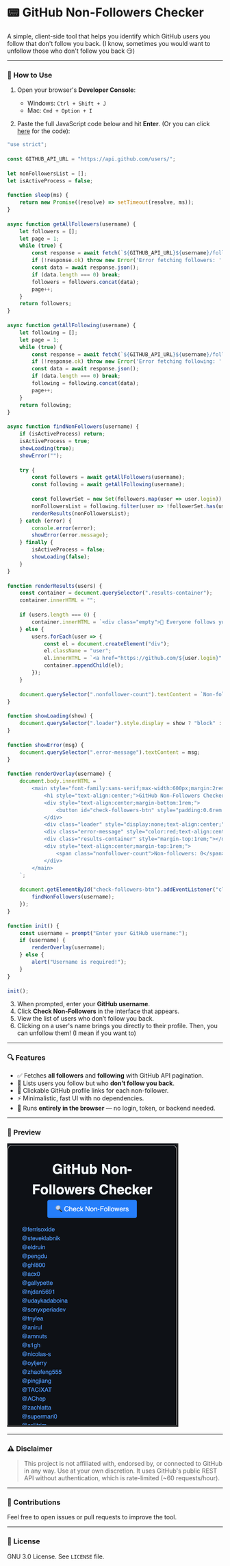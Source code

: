 # 📟 GitHub Non-Followers Checker

A simple, client-side tool that helps you identify which GitHub users you follow that don't follow you back. (I know, sometimes you would want to unfollow those who don't follow you back 😏)

---

### 🚀 How to Use

1. Open your browser's **Developer Console**:

   * Windows: `Ctrl + Shift + J`
   * Mac: `Cmd + Option + I`

2. Paste the full JavaScript code below and hit **Enter**. (Or you can click [here](checker.js) for the code):
``` javascript
"use strict";

const GITHUB_API_URL = "https://api.github.com/users/";

let nonFollowersList = [];
let isActiveProcess = false;

function sleep(ms) {
    return new Promise((resolve) => setTimeout(resolve, ms));
}

async function getAllFollowers(username) {
    let followers = [];
    let page = 1;
    while (true) {
        const response = await fetch(`${GITHUB_API_URL}${username}/followers?per_page=100&page=${page}`);
        if (!response.ok) throw new Error('Error fetching followers: ' + response.statusText);
        const data = await response.json();
        if (data.length === 0) break;
        followers = followers.concat(data);
        page++;
    }
    return followers;
}

async function getAllFollowing(username) {
    let following = [];
    let page = 1;
    while (true) {
        const response = await fetch(`${GITHUB_API_URL}${username}/following?per_page=100&page=${page}`);
        if (!response.ok) throw new Error('Error fetching following: ' + response.statusText);
        const data = await response.json();
        if (data.length === 0) break;
        following = following.concat(data);
        page++;
    }
    return following;
}

async function findNonFollowers(username) {
    if (isActiveProcess) return;
    isActiveProcess = true;
    showLoading(true);
    showError("");

    try {
        const followers = await getAllFollowers(username);
        const following = await getAllFollowing(username);

        const followerSet = new Set(followers.map(user => user.login));
        nonFollowersList = following.filter(user => !followerSet.has(user.login));
        renderResults(nonFollowersList);
    } catch (error) {
        console.error(error);
        showError(error.message);
    } finally {
        isActiveProcess = false;
        showLoading(false);
    }
}

function renderResults(users) {
    const container = document.querySelector(".results-container");
    container.innerHTML = "";

    if (users.length === 0) {
        container.innerHTML = `<div class="empty">🎉 Everyone follows you back!</div>`;
    } else {
        users.forEach(user => {
            const el = document.createElement("div");
            el.className = "user";
            el.innerHTML = `<a href="https://github.com/${user.login}" target="_blank">@${user.login}</a>`;
            container.appendChild(el);
        });
    }

    document.querySelector(".nonfollower-count").textContent = `Non-followers: ${users.length}`;
}

function showLoading(show) {
    document.querySelector(".loader").style.display = show ? "block" : "none";
}

function showError(msg) {
    document.querySelector(".error-message").textContent = msg;
}

function renderOverlay(username) {
    document.body.innerHTML = `
        <main style="font-family:sans-serif;max-width:600px;margin:2rem auto;padding:2rem;border:1px solid #ccc;border-radius:10px;">
            <h1 style="text-align:center;">GitHub Non-Followers Checker</h1>
            <div style="text-align:center;margin-bottom:1rem;">
                <button id="check-followers-btn" style="padding:0.6rem 1.2rem;font-size:1rem;border:none;border-radius:5px;background:#007bff;color:white;cursor:pointer;">🔍 Check Non-Followers</button>
            </div>
            <div class="loader" style="display:none;text-align:center;">Loading...</div>
            <div class="error-message" style="color:red;text-align:center;"></div>
            <div class="results-container" style="margin-top:1rem;"></div>
            <div style="text-align:center;margin-top:1rem;">
                <span class="nonfollower-count">Non-followers: 0</span>
            </div>
        </main>
    `;

    document.getElementById("check-followers-btn").addEventListener("click", () => {
        findNonFollowers(username);
    });
}

function init() {
    const username = prompt("Enter your GitHub username:");
    if (username) {
        renderOverlay(username);
    } else {
        alert("Username is required!");
    }
}

init();
```
3. When prompted, enter your **GitHub username**.
4. Click **Check Non-Followers** in the interface that appears.
5. View the list of users who don’t follow you back.
6. Clicking on a user's name brings you directly to their profile. Then, you can unfollow them! (I mean if you want to)

___

### 🔍 Features

* ✅ Fetches **all followers** and **following** with GitHub API pagination.
* 📃 Lists users you follow but who **don’t follow you back**.
* 🔗 Clickable GitHub profile links for each non-follower.
* ⚡ Minimalistic, fast UI with no dependencies.
* 🔐 Runs **entirely in the browser** — no login, token, or backend needed.

---

### 📸 Preview

<img src="preview.png" alt="App UI Preview" width="400"/>

---

### ⚠️ Disclaimer

> This project is not affiliated with, endorsed by, or connected to GitHub in any way. Use at your own discretion. It uses GitHub's public REST API without authentication, which is rate-limited (\~60 requests/hour).

---

### 🤝 Contributions

Feel free to open issues or pull requests to improve the tool.

---

### 📄 License

GNU 3.0 License. See `LICENSE` file.
